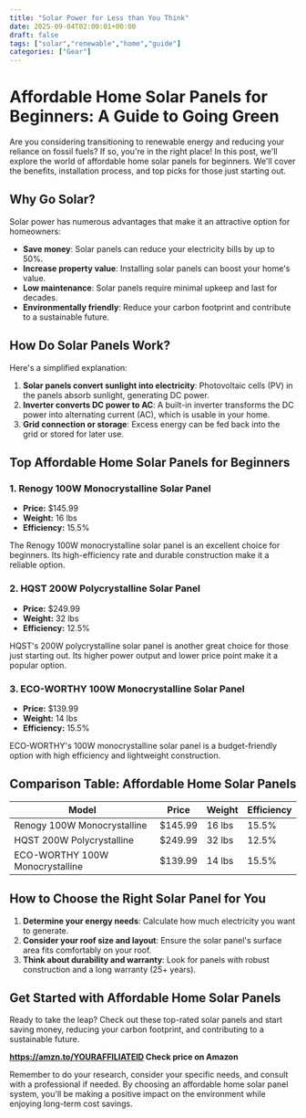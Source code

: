 ```yaml
---
title: "Solar Power for Less than You Think"
date: 2025-09-04T02:00:01+00:00
draft: false
tags: ["solar","renewable","home","guide"]
categories: ["Gear"]
---
```


**Affordable Home Solar Panels for Beginners: A Guide to Going Green**
======================================================

Are you considering transitioning to renewable energy and reducing your reliance on fossil fuels? If so, you're in the right place! In this post, we'll explore the world of affordable home solar panels for beginners. We'll cover the benefits, installation process, and top picks for those just starting out.

**Why Go Solar?**
----------------

Solar power has numerous advantages that make it an attractive option for homeowners:

* **Save money**: Solar panels can reduce your electricity bills by up to 50%.
* **Increase property value**: Installing solar panels can boost your home's value.
* **Low maintenance**: Solar panels require minimal upkeep and last for decades.
* **Environmentally friendly**: Reduce your carbon footprint and contribute to a sustainable future.

**How Do Solar Panels Work?**
-----------------------------

Here's a simplified explanation:

1. **Solar panels convert sunlight into electricity**: Photovoltaic cells (PV) in the panels absorb sunlight, generating DC power.
2. **Inverter converts DC power to AC**: A built-in inverter transforms the DC power into alternating current (AC), which is usable in your home.
3. **Grid connection or storage**: Excess energy can be fed back into the grid or stored for later use.

**Top Affordable Home Solar Panels for Beginners**
---------------------------------------------------

### 1. Renogy 100W Monocrystalline Solar Panel

* **Price:** $145.99
* **Weight:** 16 lbs
* **Efficiency:** 15.5%

The Renogy 100W monocrystalline solar panel is an excellent choice for beginners. Its high-efficiency rate and durable construction make it a reliable option.

### 2. HQST 200W Polycrystalline Solar Panel

* **Price:** $249.99
* **Weight:** 32 lbs
* **Efficiency:** 12.5%

HQST's 200W polycrystalline solar panel is another great choice for those just starting out. Its higher power output and lower price point make it a popular option.

### 3. ECO-WORTHY 100W Monocrystalline Solar Panel

* **Price:** $139.99
* **Weight:** 14 lbs
* **Efficiency:** 15.5%

ECO-WORTHY's 100W monocrystalline solar panel is a budget-friendly option with high efficiency and lightweight construction.

**Comparison Table: Affordable Home Solar Panels**
------------------------------------------------

| Model | Price | Weight | Efficiency |
| --- | --- | --- | --- |
| Renogy 100W Monocrystalline | $145.99 | 16 lbs | 15.5% |
| HQST 200W Polycrystalline | $249.99 | 32 lbs | 12.5% |
| ECO-WORTHY 100W Monocrystalline | $139.99 | 14 lbs | 15.5% |

**How to Choose the Right Solar Panel for You**
------------------------------------------------

1. **Determine your energy needs**: Calculate how much electricity you want to generate.
2. **Consider your roof size and layout**: Ensure the solar panel's surface area fits comfortably on your roof.
3. **Think about durability and warranty**: Look for panels with robust construction and a long warranty (25+ years).

**Get Started with Affordable Home Solar Panels**
------------------------------------------------

Ready to take the leap? Check out these top-rated solar panels and start saving money, reducing your carbon footprint, and contributing to a sustainable future.

**https://amzn.to/YOURAFFILIATEID Check price on Amazon**

Remember to do your research, consider your specific needs, and consult with a professional if needed. By choosing an affordable home solar panel system, you'll be making a positive impact on the environment while enjoying long-term cost savings.
